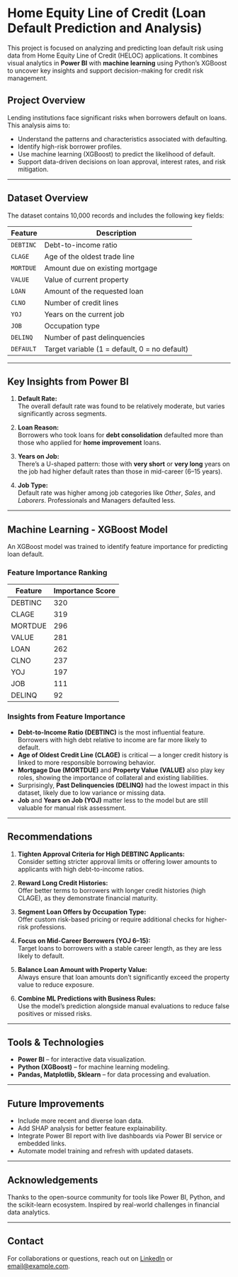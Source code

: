 # Home Equity Line of Credit (Loan Default Prediction and Analysis)

This project is focused on analyzing and predicting loan default risk using data from Home Equity Line of Credit (HELOC) applications. It combines visual analytics in **Power BI** with **machine learning** using Python’s XGBoost to uncover key insights and support decision-making for credit risk management.

## Project Overview

Lending institutions face significant risks when borrowers default on loans. This analysis aims to:
- Understand the patterns and characteristics associated with defaulting.
- Identify high-risk borrower profiles.
- Use machine learning (XGBoost) to predict the likelihood of default.
- Support data-driven decisions on loan approval, interest rates, and risk mitigation.

---

## Dataset Overview

The dataset contains 10,000 records and includes the following key fields:

| Feature        | Description |
|----------------|-------------|
| `DEBTINC`      | Debt-to-income ratio |
| `CLAGE`        | Age of the oldest trade line |
| `MORTDUE`      | Amount due on existing mortgage |
| `VALUE`        | Value of current property |
| `LOAN`         | Amount of the requested loan |
| `CLNO`         | Number of credit lines |
| `YOJ`          | Years on the current job |
| `JOB`          | Occupation type |
| `DELINQ`       | Number of past delinquencies |
| `DEFAULT`      | Target variable (1 = default, 0 = no default) |

---


## Key Insights from Power BI

1. **Default Rate:**  
   The overall default rate was found to be relatively moderate, but varies significantly across segments.

2. **Loan Reason:**  
   Borrowers who took loans for **debt consolidation** defaulted more than those who applied for **home improvement** loans.

3. **Years on Job:**  
   There’s a U-shaped pattern: those with **very short** or **very long** years on the job had higher default rates than those in mid-career (6–15 years).

4. **Job Type:**  
   Default rate was higher among job categories like *Other*, *Sales*, and *Laborers*. Professionals and Managers defaulted less.

---

## Machine Learning - XGBoost Model

An XGBoost model was trained to identify feature importance for predicting loan default.

### Feature Importance Ranking

| Feature   | Importance Score |
|-----------|------------------|
| DEBTINC   | 320              |
| CLAGE     | 319              |
| MORTDUE   | 296              |
| VALUE     | 281              |
| LOAN      | 262              |
| CLNO      | 237              |
| YOJ       | 197              |
| JOB       | 111              |
| DELINQ    | 92               |

### Insights from Feature Importance

- **Debt-to-Income Ratio (DEBTINC)** is the most influential feature. Borrowers with high debt relative to income are far more likely to default.
- **Age of Oldest Credit Line (CLAGE)** is critical — a longer credit history is linked to more responsible borrowing behavior.
- **Mortgage Due (MORTDUE)** and **Property Value (VALUE)** also play key roles, showing the importance of collateral and existing liabilities.
- Surprisingly, **Past Delinquencies (DELINQ)** had the lowest impact in this dataset, likely due to low variance or missing data.
- **Job** and **Years on Job (YOJ)** matter less to the model but are still valuable for manual risk assessment.

---

## Recommendations

1. **Tighten Approval Criteria for High DEBTINC Applicants:**  
   Consider setting stricter approval limits or offering lower amounts to applicants with high debt-to-income ratios.

2. **Reward Long Credit Histories:**  
   Offer better terms to borrowers with longer credit histories (high CLAGE), as they demonstrate financial maturity.

3. **Segment Loan Offers by Occupation Type:**  
   Offer custom risk-based pricing or require additional checks for higher-risk professions.

4. **Focus on Mid-Career Borrowers (YOJ 6–15):**  
   Target loans to borrowers with a stable career length, as they are less likely to default.

5. **Balance Loan Amount with Property Value:**  
   Always ensure that loan amounts don’t significantly exceed the property value to reduce exposure.

6. **Combine ML Predictions with Business Rules:**  
   Use the model’s prediction alongside manual evaluations to reduce false positives or missed risks.

---

## Tools & Technologies

- **Power BI** – for interactive data visualization.
- **Python (XGBoost)** – for machine learning modeling.
- **Pandas, Matplotlib, Sklearn** – for data processing and evaluation.


---

## Future Improvements

- Include more recent and diverse loan data.
- Add SHAP analysis for better feature explainability.
- Integrate Power BI report with live dashboards via Power BI service or embedded links.
- Automate model training and refresh with updated datasets.

---

## Acknowledgements

Thanks to the open-source community for tools like Power BI, Python, and the scikit-learn ecosystem. Inspired by real-world challenges in financial data analytics.

---

## Contact

For collaborations or questions, reach out on [LinkedIn](https://www.linkedin.com/in/gideon-aleji-4b7073354/) or [email@example.com](mailto:alejigideonabidemi@gmail.com).




